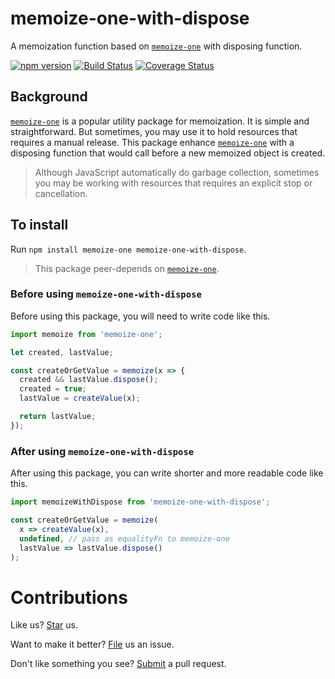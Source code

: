 # memoize-one-with-dispose

A memoization function based on [`memoize-one`](https://npmjs.com/package/memoize-one) with disposing function.

[![npm version](https://badge.fury.io/js/memoize-one-with-dispose.svg)](https://badge.fury.io/js/memoize-one-with-dispose) [![Build Status](https://travis-ci.org/compulim/memoize-one-with-dispose.svg?branch=master)](https://travis-ci.org/compulim/memoize-one-with-dispose) [![Coverage Status](https://coveralls.io/repos/github/compulim/memoize-one-with-dispose/badge.svg)](https://coveralls.io/github/compulim/memoize-one-with-dispose)

## Background

[`memoize-one`](https://npmjs.com/package/memoize-one) is a popular utility package for memoization. It is simple and straightforward. But sometimes, you may use it to hold resources that requires a manual release. This package enhance [`memoize-one`](https://npmjs.com/package/memoize-one) with a disposing function that would call before a new memoized object is created.

> Although JavaScript automatically do garbage collection, sometimes you may be working with resources that requires an explicit stop or cancellation.

## To install

Run `npm install memoize-one memoize-one-with-dispose`.

> This package peer-depends on [`memoize-one`](https://npmjs.com/package/memoize-one).

### Before using `memoize-one-with-dispose`

Before using this package, you will need to write code like this.

```js
import memoize from 'memoize-one';

let created, lastValue;

const createOrGetValue = memoize(x => {
  created && lastValue.dispose();
  created = true;
  lastValue = createValue(x);

  return lastValue;
});
```

### After using `memoize-one-with-dispose`

After using this package, you can write shorter and more readable code like this.

```js
import memoizeWithDispose from 'memoize-one-with-dispose';

const createOrGetValue = memoize(
  x => createValue(x),
  undefined, // pass as equalityFn to memoize-one
  lastValue => lastValue.dispose()
);
```

# Contributions

Like us? [Star](https://github.com/compulim/memoize-one-with-dispose/stargazers) us.

Want to make it better? [File](https://github.com/compulim/memoize-one-with-dispose/issues) us an issue.

Don't like something you see? [Submit](https://github.com/compulim/memoize-one-with-dispose/pulls) a pull request.
